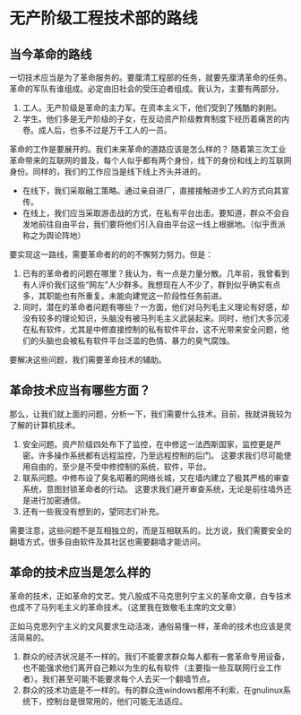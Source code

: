 # 无产阶级工程技术部的路线
## 当今革命的路线
一切技术应当是为了革命服务的。要厘清工程部的任务，就要先厘清革命的任务。
革命的军队有谁组成。必定由旧社会的受压迫者组成。我认为，主要有两部分。
1. 工人。无产阶级是革命的主力军。在资本主义下，他们受到了残酷的剥削。
2. 学生。他们多是无产阶级的子女，在反动资产阶级教育制度下经历着痛苦的内卷。成人后，也多不过是万千工人的一员。

革命的工作是要展开的。我们未来革命的道路应该是怎么样的？
随着第三次工业革命带来的互联网的普及，每个人似乎都有两个身份，线下的身份和线上的互联网身份。同样的，我们的工作应当是线下线上齐头并进的。
+ 在线下，我们采取融工策略。通过亲自进厂，直接接触进步工人的方式向其宣传。
+ 在线上，我们应当采取游击战的方式，在私有平台出击。要知道，群众不会自发地前往自由平台，我们要将他们引入自由平台这一线上根据地。（似乎贡派称之为舆论阵地）

要实现这一路线，需要革命者的的的不懈努力努力。但是：
1.  已有的革命者的问题在哪里？我认为，有一点是力量分散。几年前，我曾看到有人评价我们这些“网左”人少群多。我想现在人不少了，群到似乎确实有点多，其职能也有所重复。未能向建党这一阶段性任务前进。
2. 同时，潜在的革命者问题有哪些？一方面，他们对马列毛主义理论有好感，却没有较多的理论知识，头脑没有被马列毛主义武装起来。同时，他们大多沉浸在私有软件，尤其是中修直接控制的私有软件平台，这不光带来安全问题，他们的头脑也会被私有软件平台泛滥的色情、暴力的臭气腐蚀。

要解决这些问题，我们需要革命技术的辅助。

## 革命技术应当有哪些方面？
那么，让我们就上面的问题，分析一下，我们需要什么技术。目前，我就讲我较为了解的计算机技术。
1. 安全问题。资产阶级四处布下了监控，在中修这一法西斯国家，监控更是严密。许多操作系统都有远程监控，乃至远程控制的后门。
    这要求我们尽可能使用自由的，至少是不受中修控制的系统，软件，平台。
2. 联系问题。中修布设了臭名昭著的网络长城，又在墙内建立了极其严格的审查系统，意图封锁革命者的行动。
   这要求我们避开审查系统，无论是前往墙外还是进行加密通信。
3. 还有一些我没有想到的，望同志们补充。

需要注意，这些问题不是互相独立的，而是互相联系的。比方说，我们需要安全的翻墙方式，很多自由软件及其社区也需要翻墙才能访问。

## 革命的技术应当是怎么样的
革命的技术，正如革命的文艺。党八股成不马克思列宁主义的革命文章，白专技术也成不了马列毛主义的革命技术。（这里我在致敬毛主席的文文章）

正如马克思列宁主义的文风要求生动活泼，通俗易懂一样，革命的技术也应该是灵活简易的。

1. 群众的经济状况是不一样的。我们不能要求群众每人都有一套革命专用设备，也不能强求他们离开自己赖以为生的私有软件（主要指一些互联网行业工作者）。我们甚至可能不能要求每个人去买一个翻墙节点。
2. 群众的技术功底是不一样的。有的群众连windows都用不利索，在gnulinux系统下，控制台是很常用的，他们可能无法适应。
<!--stackedit_data:
eyJoaXN0b3J5IjpbMTIzODEyMDUwNCwtMTY3NjMzMDExMSwtNz
A4ODUyNzY3LC0xOTI0MzcyOTQ0XX0=
-->